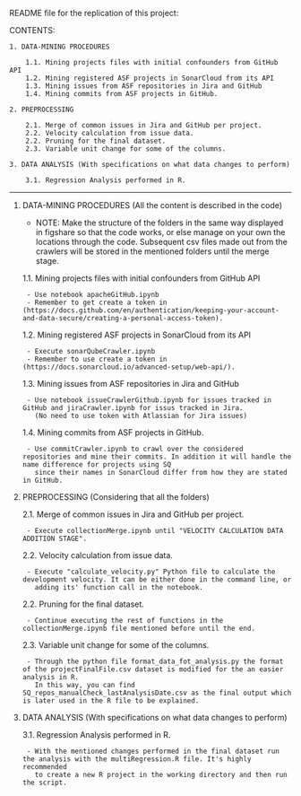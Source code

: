 README file for the replication of this project:

CONTENTS:
	
	1. DATA-MINING PROCEDURES

		1.1. Mining projects files with initial confounders from GitHub API 
		1.2. Mining registered ASF projects in SonarCloud from its API
		1.3. Mining issues from ASF repositories in Jira and GitHub
		1.4. Mining commits from ASF projects in GitHub.
 
	2. PREPROCESSING

		2.1. Merge of common issues in Jira and GitHub per project.
		2.2. Velocity calculation from issue data.
		2.2. Pruning for the final dataset.
		2.3. Variable unit change for some of the columns.

	3. DATA ANALYSIS (With specifications on what data changes to perform)

		3.1. Regression Analysis performed in R.

----------------------------------------------------------------------------------------------------------------------

1. DATA-MINING PROCEDURES (All the content is described in the code)

	* NOTE: Make the structure of the folders in the same way displayed in figshare so that the code works, or else manage on your own the locations through the code.
		Subsequent csv files made out from the crawlers will be stored in the mentioned folders until the merge stage.

	1.1. Mining projects files with initial confounders from GitHub API
	
		- Use notebook apacheGitHub.ipynb
		- Remember to get create a token in (https://docs.github.com/en/authentication/keeping-your-account-and-data-secure/creating-a-personal-access-token).


	1.2. Mining registered ASF projects in SonarCloud from its API
	
		- Execute sonarQubeCrawler.ipynb 
		- Remember to use create a token in (https://docs.sonarcloud.io/advanced-setup/web-api/).

	1.3. Mining issues from ASF repositories in Jira and GitHub

		- Use notebook issueCrawlerGithub.ipynb for issues tracked in GitHub and jiraCrawler.ipynb for issus tracked in Jira. 
		  (No need to use token with Atlassian for Jira issues)

	1.4. Mining commits from ASF projects in GitHub.

		- Use commitCrawler.ipynb to crawl over the considered repositories and mine their commits. In addition it will handle the name difference for projects using SQ
		  since their names in SonarCloud differ from how they are stated in GitHub.

2. PREPROCESSING (Considering that all the folders)

	2.1. Merge of common issues in Jira and GitHub per project.

		- Execute collectionMerge.ipynb until "VELOCITY CALCULATION DATA ADDITION STAGE".

	2.2. Velocity calculation from issue data.

		- Execute "calculate_velocity.py" Python file to calculate the development velocity. It can be either done in the command line, or 
		  adding its' function call in the notebook.
	
	2.2. Pruning for the final dataset.
	
		- Continue executing the rest of functions in the collectionMerge.ipynb file mentioned before until the end.

	2.3. Variable unit change for some of the columns. 
		
		- Through the python file format_data_fot_analysis.py the format of the projectFinalFile.csv dataset is modified for the an easier analysis in R.
		  In this way, you can find SQ_repos_manualCheck_lastAnalysisDate.csv as the final output which is later used in the R file to be explained.

3. DATA ANALYSIS (With specifications on what data changes to perform)

	3.1. Regression Analysis performed in R.

		- With the mentioned changes performed in the final dataset run the analysis with the multiRegression.R file. It's highly recommended
		  to create a new R project in the working directory and then run the script.  

